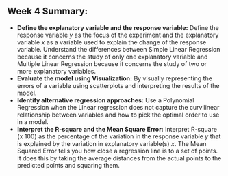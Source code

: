 ## Week 4 Summary:
* **Define the explanatory variable and the response variable:** Define the response variable $y$ as the focus of the experiment and the explanatory variable $x$ as a variable used to explain the change of the response variable. Understand the differences between Simple Linear Regression because it concerns the study of only one explanatory variable and Multiple Linear Regression because it concerns the study of two or more explanatory variables.
* **Evaluate the model using Visualization:** By visually representing the errors of a variable using scatterplots and interpreting the results of the model.
* **Identify alternative regression approaches:** Use a Polynomial Regression when the Linear regression does not capture the curvilinear relationship between variables and how to pick the optimal order to use in a model.
* **Interpret the R-square and the Mean Square Error:** Interpret R-square (x 100) as the percentage of the variation in the response variable $y$ that is explained by the variation in explanatory variable(s) $x$. The Mean Squared Error tells you how close a regression line is to a set of points. It does this by taking the average distances from the actual points to the predicted points and squaring them.
